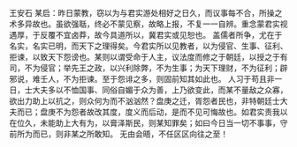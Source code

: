 王安石
某启：昨日蒙教，窃以为与君实游处相好之日久，而议事每不合，所操之术多异故也。虽欲强聒，终必不蒙见察，故略上报，不复一一自辨。重念蒙君实视遇厚，于反覆不宜卤莽，故今具道所以，冀君实或见恕也。
盖儒者所争，尤在于名实，名实已明，而天下之理得矣。今君实所以见教者，以为侵官、生事、征利、拒谏，以致天下怨谤也。某则以谓受命于人主，议法度而修之于朝廷，以授之于有司，不为侵官；举先王之政，以兴利除弊，不为生事；为天下理财，不为征利；辟邪说，难壬人，不为拒谏。至于怨诽之多，则固前知其如此也。
人习于苟且非一日，士大夫多以不恤国事、同俗自媚于众为善，上乃欲变此，而某不量敌之众寡，欲出力助上以抗之，则众何为而不汹汹然？盘庚之迁，胥怨者民也，非特朝廷士大夫而已；盘庚不为怨者故改其度，度义而后动，是而不见可悔故也。如君实责我以在位久，未能助上大有为，以膏泽斯民，则某知罪矣；如曰今日当一切不事事，守前所为而已，则非某之所敢知。
无由会晤，不任区区向往之至！